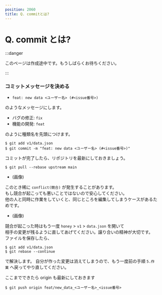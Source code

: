 ```yaml
---
position: 2060
title: Q. commitとは?
---
```


# Q. commit とは?

:::danger

このページは作成途中です。もうしばらくお待ちください。

:::

### コミットメッセージを決める

- `feat: new data <ユーザー名> (#<issue番号>)`

のようなメッセージにします。

- バグの修正: `fix`
- 機能の開発: `feat`

のように種類名を先頭につけます。

```
$ git add v1/data.json
$ git commit -m "feat: new data <ユーザー名> (#<issue番号>)"
```

コミットが完了したら、リポジトリを最新にしておきましょう。

```
$ git pull --rebase upstream main
```

- (画像)

このとき稀に `conflict(競合)` が発生することがあります。  
もし競合が起こっても悪いことではないので安心してください。  
他の人と同時に作業をしていくと、同じところを編集してしまうケースがあるためです。

- (画像)

競合が起こった時はもう一度 `honey` > `v1` > `data.json` を開いて  
相手の変更が残るように直してあげてください。譲り合いの精神が大切です。
ファイルを保存したら、

```
$ git add v1/data.json
$ git rebase --continue
```

で解決します。
自分が作った変更は消えてしまうので、もう一度前の手順 `5.作業` へ戻ってやり直してください。

ここまでできたら origin も最新にしておきます

```
$ git push origin feat/new_data_<ユーザー名>_<issue番号>
```
